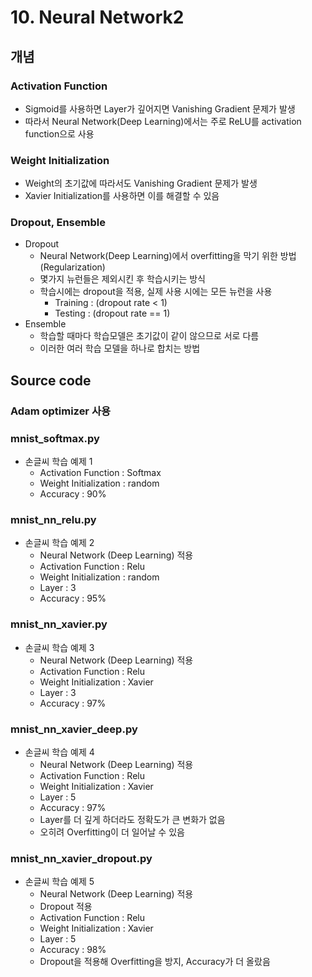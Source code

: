 # 10. Neural Network2

## 개념

### Activation Function

- Sigmoid를 사용하면 Layer가 깊어지면 Vanishing Gradient 문제가 발생
- 따라서 Neural Network(Deep Learning)에서는 주로 ReLU를 activation function으로 사용

### Weight Initialization

- Weight의 초기값에 따라서도 Vanishing Gradient 문제가 발생
- Xavier Initialization를 사용하면 이를 해결할 수 있음

### Dropout, Ensemble

- Dropout
  - Neural Network(Deep Learning)에서 overfitting을 막기 위한 방법(Regularization)
  - 몇가지 뉴런들은 제외시킨 후 학습시키는 방식
  - 학습시에는 dropout을 적용, 실제 사용 시에는 모든 뉴런을 사용
    - Training : (dropout rate < 1)
    - Testing : (dropout rate == 1)
- Ensemble
  - 학습할 때마다 학습모델은 초기값이 같이 않으므로 서로 다름
  - 이러한 여러 학습 모델을 하나로 합치는 방법

## Source code

### Adam optimizer 사용

### mnist_softmax.py

- 손글씨 학습 예제 1
  - Activation Function : Softmax
  - Weight Initialization : random 
  - Accuracy : 90%

### mnist_nn_relu.py

- 손글씨 학습 예제 2
  - Neural Network (Deep Learning) 적용
  - Activation Function : Relu
  - Weight Initialization : random
  - Layer : 3
  - Accuracy : 95%

### mnist_nn_xavier.py

- 손글씨 학습 예제 3
  - Neural Network (Deep Learning) 적용
  - Activation Function : Relu
  - Weight Initialization : Xavier
  - Layer : 3
  - Accuracy : 97%

### mnist_nn_xavier_deep.py

- 손글씨 학습 예제 4
  - Neural Network (Deep Learning) 적용
  - Activation Function : Relu
  - Weight Initialization : Xavier
  - Layer : 5
  - Accuracy : 97%
  - Layer를 더 깊게 하더라도 정확도가 큰 변화가 없음
  - 오히려 Overfitting이 더 일어날 수 있음

### mnist_nn_xavier_dropout.py

- 손글씨 학습 예제 5
  - Neural Network (Deep Learning) 적용
  - Dropout 적용
  - Activation Function : Relu
  - Weight Initialization : Xavier
  - Layer : 5
  - Accuracy : 98%
  - Dropout을 적용해 Overfitting을 방지, Accuracy가 더 올랐음

